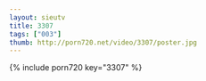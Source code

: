```yaml
--- 
layout: sieutv
title: 3307
tags: ["003"]
thumb: http://porn720.net/video/3307/poster.jpg
---
```

{% include porn720 key="3307" %} 

